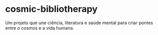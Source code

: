 # cosmic-bibliotherapy
Um projeto que une ciência, literatura e saúde mental para criar pontes entre o cosmos e a vida humana.
